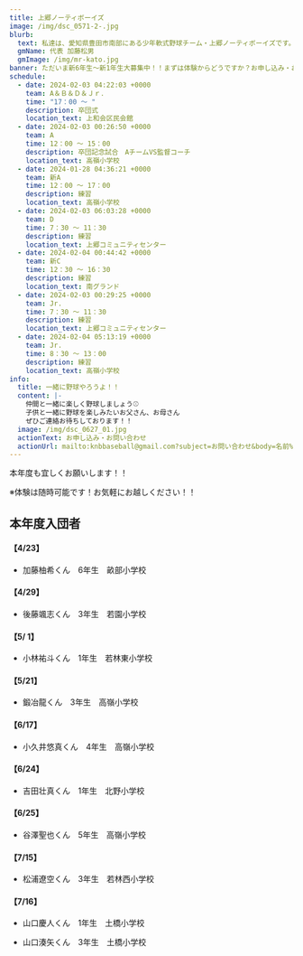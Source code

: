 ```yaml
---
title: 上郷ノーティボーイズ
image: /img/dsc_0571-2-.jpg
blurb:
  text: 私達は、愛知県豊田市南部にある少年軟式野球チーム・上郷ノーティボーイズです。野球を愛する少年・少女達の夢を育み、軟式野球を正しく指導し、体力向上と礼儀を養成します。また、親友同士の友情と交歓の場を与え、規則正しい明朗な少年・少女を育成することを目的としています。
  gmName: 代表 加藤松男
  gmImage: /img/mr-kato.jpg
banner: ただいま新6年生～新1年生大募集中！！まずは体験からどうですか？お申し込み・お問い合わせはお気軽にどうぞ！！
schedule:
  - date: 2024-02-03 04:22:03 +0000
    team: A＆Ｂ＆Ｄ＆Ｊｒ．
    time: "17：00 ～ "
    description: 卒団式
    location_text: 上和会区民会館
  - date: 2024-02-03 00:26:50 +0000
    team: A
    time: 12：00 ～ 15：00
    description: 卒団記念試合　AチームVS監督コーチ
    location_text: 高嶺小学校
  - date: 2024-01-28 04:36:21 +0000
    team: 新A
    time: 12：00 ～ 17：00
    description: 練習
    location_text: 高嶺小学校
  - date: 2024-02-03 06:03:28 +0000
    team: D
    time: 7：30 ～ 11：30
    description: 練習
    location_text: 上郷コミュニティセンター
  - date: 2024-02-04 00:44:42 +0000
    team: 新C
    time: 12：30 ～ 16：30
    description: 練習
    location_text: 南グランド
  - date: 2024-02-03 00:29:25 +0000
    team: Jr.
    time: 7：30 ～ 11：30
    description: 練習
    location_text: 上郷コミュニティセンター
  - date: 2024-02-04 05:13:19 +0000
    team: Jr.
    time: 8：30 ～ 13：00
    description: 練習
    location_text: 高嶺小学校
info:
  title: 一緒に野球やろうよ！！
  content: |-
    仲間と一緒に楽しく野球しましょう⚾
    子供と一緒に野球を楽しみたいお父さん、お母さん
    ぜひご連絡お待ちしております！！
  image: /img/dsc_0627_01.jpg
  actionText: お申し込み・お問い合わせ
  actionUrl: mailto:knbbaseball@gmail.com?subject=お問い合わせ&body=名前%20%3A%0D%0Aふりがな%20%3A%0D%0A電話%20%3A%0D%0A学校名%20%3A%0D%0A学年%20%3A%0D%0Aお問い合せ内容%20%3A（例、体験・見学・入団希望）
---
```

本年度も宜しくお願いします！！


※体験は随時可能です！お気軽にお越しください！！

## 本年度入団者

#### 【4/23】

* 加藤柚希くん　6年生　畝部小学校

#### 【4/29】

* 後藤颯志くん　3年生　若園小学校

#### 【5/ 1】

* 小林祐斗くん　1年生　若林東小学校

#### 【5/21】

* 鍛冶龍くん　3年生　高嶺小学校

#### 【6/17】

* 小久井悠真くん　4年生　高嶺小学校

#### 【6/24】

* 吉田壮真くん　1年生　北野小学校

#### 【6/25】

* 谷澤聖也くん　5年生　高嶺小学校

#### 【7/15】

* 松浦遼空くん　3年生　若林西小学校

#### 【7/16】

* 山口慶人くん　1年生　土橋小学校

* 山口湊矢くん　3年生　土橋小学校